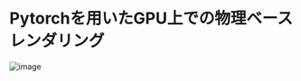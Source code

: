 # Pytorchを用いたGPU上での物理ベースレンダリング

![image](https://user-images.githubusercontent.com/95198883/176872215-3a8a78ba-8a55-4f44-831b-848a8fb69ea5.png)
